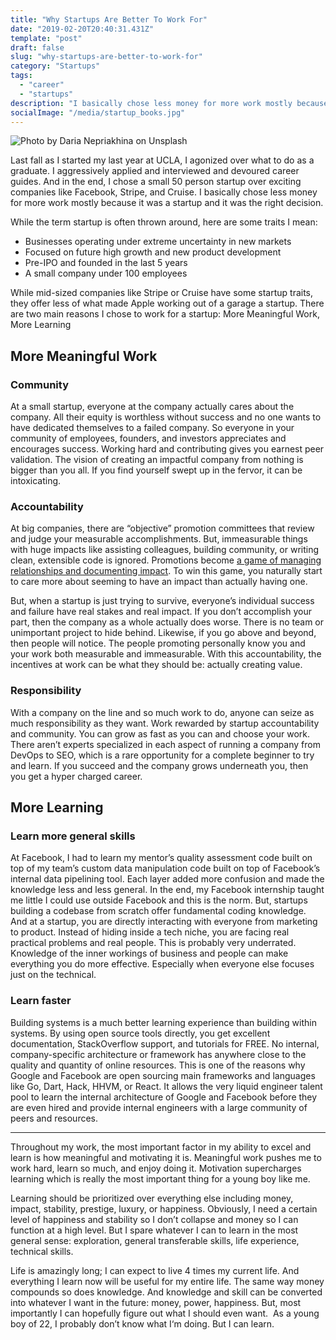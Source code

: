 ```yaml
---
title: "Why Startups Are Better To Work For"
date: "2019-02-20T20:40:31.431Z"
template: "post"
draft: false
slug: "why-startups-are-better-to-work-for"
category: "Startups"
tags:
  - "career"
  - "startups"
description: "I basically chose less money for more work mostly because it was a startup and it was the right decision."
socialImage: "/media/startup_books.jpg"
---
```


![Photo by [Daria Nepriakhina](https://unsplash.com/@epicantus) on [Unsplash](https://unsplash.com)](/media/startup_books.jpg)

Last fall as I started my last year at UCLA, I agonized over what to do as a graduate. I aggressively applied and interviewed and devoured career guides. And in the end, I chose a small 50 person startup over exciting companies like Facebook, Stripe, and Cruise. I basically chose less money for more work mostly because it was a startup and it was the right decision.

While the term startup is often thrown around, here are some traits I mean:

- Businesses operating under extreme uncertainty in new markets
- Focused on future high growth and new product development
- Pre-IPO and founded in the last 5 years
- A small company under 100 employees

While mid-sized companies like Stripe or Cruise have some startup traits, they offer less of what made Apple working out of a garage a startup. There are two main reasons I chose to work for a startup: More Meaningful Work, More Learning

## More Meaningful Work

### Community

At a small startup, everyone at the company actually cares about the company. All their equity is worthless without success and no one wants to have dedicated themselves to a failed company. So everyone in your community of employees, founders, and investors appreciates and encourages success. Working hard and contributing gives you earnest peer validation. The vision of creating an impactful company from nothing is bigger than you all. If you find yourself swept up in the fervor, it can be intoxicating.

### Accountability

At big companies, there are “objective” promotion committees that review and judge your measurable accomplishments. But, immeasurable things with huge impacts like assisting colleagues, building community, or writing clean, extensible code is ignored. Promotions become [a game of managing relationships and documenting impact](https://mtlynch.io/why-i-quit-google/). To win this game, you naturally start to care more about seeming to have an impact than actually having one.

But, when a startup is just trying to survive, everyone’s individual success and failure have real stakes and real impact. If you don’t accomplish your part, then the company as a whole actually does worse. There is no team or unimportant project to hide behind. Likewise, if you go above and beyond, then people will notice. The people promoting personally know you and your work both measurable and immeasurable. With this accountability, the incentives at work can be what they should be: actually creating value.

### Responsibility

With a company on the line and so much work to do, anyone can seize as much responsibility as they want. Work rewarded by startup accountability and community. You can grow as fast as you can and choose your work. There aren’t experts specialized in each aspect of running a company from DevOps to SEO, which is a rare opportunity for a complete beginner to try and learn. If you succeed and the company grows underneath you, then you get a hyper charged career.

## More Learning

### Learn more general skills

At Facebook, I had to learn my mentor’s quality assessment code built on top of my team’s custom data manipulation code built on top of Facebook’s internal data pipelining tool. Each layer added more confusion and made the knowledge less and less general. In the end, my Facebook internship taught me little I could use outside Facebook and this is the norm. But, startups building a codebase from scratch offer fundamental coding knowledge. 
And at a startup, you are directly interacting with everyone from marketing to product. Instead of hiding inside a tech niche, you are facing real practical problems and real people. This is probably very underrated. Knowledge of the inner workings of business and people can make everything you do more effective. Especially when everyone else focuses just on the technical.

### Learn faster

Building systems is a much better learning experience than building within systems. By using open source tools directly, you get excellent documentation, StackOverflow support, and tutorials for FREE. No internal, company-specific architecture or framework has anywhere close to the quality and quantity of online resources. This is one of the reasons why Google and Facebook are open sourcing main frameworks and languages like Go, Dart, Hack, HHVM, or React. It allows the very liquid engineer talent pool to learn the internal architecture of Google and Facebook before they are even hired and provide internal engineers with a large community of peers and resources.

---

Throughout my work, the most important factor in my ability to excel and learn is how meaningful and motivating it is. Meaningful work pushes me to work hard, learn so much, and enjoy doing it. Motivation supercharges learning which is really the most important thing for a young boy like me.

Learning should be prioritized over everything else including money, impact, stability, prestige, luxury, or happiness. Obviously, I need a certain level of happiness and stability so I don’t collapse and money so I can function at a high level. But I spare whatever I can to learn in the most general sense: exploration, general transferable skills, life experience, technical skills.

Life is amazingly long; I can expect to live 4 times my current life. And everything I learn now will be useful for my entire life. The same way money compounds so does knowledge. And knowledge and skill can be converted into whatever I want in the future: money, power, happiness. But, most importantly I can hopefully figure out what I should even want. 
As a young boy of 22, I probably don’t know what I‘m doing. But I can learn.
